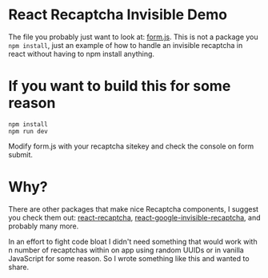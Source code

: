 # React Recaptcha Invisible Demo

The file you probably just want to look at: [form.js](src/js/views/form.js). This is not a package you `npm install`, just an example of how to handle an invisible recaptcha in react without having to npm install anything.

# If you want to build this for some reason
```
npm install
npm run dev
```

Modify form.js with your recaptcha sitekey and check the console on form submit.

# Why?
There are other packages that make nice Recaptcha components, I suggest you check them out: [react-recaptcha](https://github.com/appleboy/react-recaptcha), [react-google-invisible-recaptcha](https://github.com/szchenghuang/react-google-invisible-recaptcha), and probably many more.

In an effort to fight code bloat I didn't need something that would work with n number of recaptchas within on app using random UUIDs or in vanilla JavaScript for some reason.  So I wrote something like this and wanted to share.